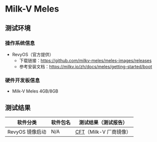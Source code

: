 # Milk-V Meles

## 测试环境

### 操作系统信息

- RevyOS（官方提供）
    - 下载链接：https://github.com/milkv-meles/meles-images/releases
    - 参考安装文档：https://milkv.io/zh/docs/meles/getting-started/boot

### 硬件开发板信息

- Milk-V Meles 4GB/8GB

## 测试结果

| 软件分类        | 软件包名 | 测试结果（测试报告）             |
|-------------|----------|----------------------------|
| RevyOS 镜像启动 | N/A      | [CFT][RevyOS]（Milk-V 厂商镜像） |

[RevyOS]: ./RevyOS/README.md

